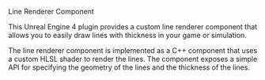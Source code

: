 Line Renderer Component

This Unreal Engine 4 plugin provides a custom line renderer component that allows you to easily draw lines with thickness in your game or simulation.

The line renderer component is implemented as a C++ component that uses a custom HLSL shader to render the lines. The component exposes a simple API for specifying the geometry of the lines and the thickness of the lines.
